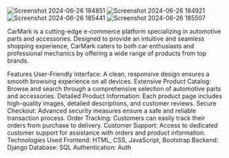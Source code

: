 ![Screenshot 2024-06-26 184851](https://github.com/KrushnakantKulkarni/Car_Mark/assets/158011681/e5936314-77b9-4034-9e70-28018af41911)
![Screenshot 2024-06-26 184921](https://github.com/KrushnakantKulkarni/Car_Mark/assets/158011681/6ff1ca0a-3239-4e1d-b840-fb21228ef848)
![Screenshot 2024-06-26 185441](https://github.com/KrushnakantKulkarni/Car_Mark/assets/158011681/967e2ce6-0d7d-4d81-8f6e-70e436125529)
![Screenshot 2024-06-26 185507](https://github.com/KrushnakantKulkarni/Car_Mark/assets/158011681/8a4634df-6b73-4ff6-9dfb-3a17deee12ee)




CarMark is a cutting-edge e-commerce platform specializing in automotive parts and accessories. Designed to provide an intuitive and seamless shopping experience, CarMark caters to both car enthusiasts and professional mechanics by offering a wide range of products from top brands.

Features
User-Friendly Interface: A clean, responsive design ensures a smooth browsing experience on all devices.
Extensive Product Catalog: Browse and search through a comprehensive selection of automotive parts and accessories.
Detailed Product Information: Each product page includes high-quality images, detailed descriptions, and customer reviews.
Secure Checkout: Advanced security measures ensure a safe and reliable transaction process.
Order Tracking: Customers can easily track their orders from purchase to delivery.
Customer Support: Access to dedicated customer support for assistance with orders and product information.
Technologies Used
Frontend: HTML, CSS, JavaScript, Bootstrap
Backend: Django
Database: SQL
Authentication:  Auth

